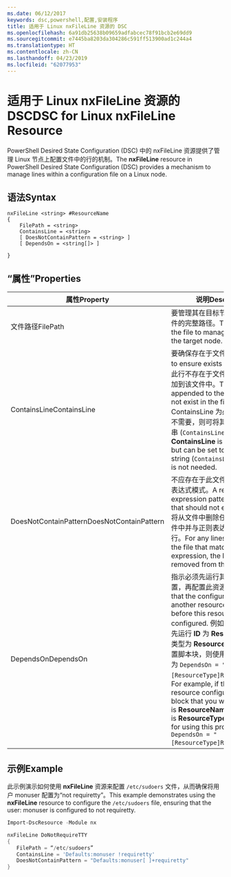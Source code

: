 ```yaml
---
ms.date: 06/12/2017
keywords: dsc,powershell,配置,安装程序
title: 适用于 Linux nxFileLine 资源的 DSC
ms.openlocfilehash: 6a91db25638b09659adfabcec78f91bcb2e69dd9
ms.sourcegitcommit: e7445ba8203da304286c591ff513900ad1c244a4
ms.translationtype: HT
ms.contentlocale: zh-CN
ms.lasthandoff: 04/23/2019
ms.locfileid: "62077953"
---
```

# <a name="dsc-for-linux-nxfileline-resource"></a><span data-ttu-id="ae018-103">适用于 Linux nxFileLine 资源的 DSC</span><span class="sxs-lookup"><span data-stu-id="ae018-103">DSC for Linux nxFileLine Resource</span></span>

<span data-ttu-id="ae018-104">PowerShell Desired State Configuration (DSC) 中的 nxFileLine 资源提供了管理 Linux 节点上配置文件中的行的机制。</span><span class="sxs-lookup"><span data-stu-id="ae018-104">The **nxFileLine** resource in PowerShell Desired State Configuration (DSC) provides a mechanism to manage lines within a configuration file on a Linux node.</span></span>

## <a name="syntax"></a><span data-ttu-id="ae018-105">语法</span><span class="sxs-lookup"><span data-stu-id="ae018-105">Syntax</span></span>

```
nxFileLine <string> #ResourceName
{
    FilePath = <string>
    ContainsLine = <string>
    [ DoesNotContainPattern = <string> ]
    [ DependsOn = <string[]> ]

}
```

## <a name="properties"></a><span data-ttu-id="ae018-106">“属性”</span><span class="sxs-lookup"><span data-stu-id="ae018-106">Properties</span></span>

|  <span data-ttu-id="ae018-107">属性</span><span class="sxs-lookup"><span data-stu-id="ae018-107">Property</span></span> |  <span data-ttu-id="ae018-108">说明</span><span class="sxs-lookup"><span data-stu-id="ae018-108">Description</span></span> |
|---|---|
| <span data-ttu-id="ae018-109">文件路径</span><span class="sxs-lookup"><span data-stu-id="ae018-109">FilePath</span></span>| <span data-ttu-id="ae018-110">要管理其在目标节点上的行的文件的完整路径。</span><span class="sxs-lookup"><span data-stu-id="ae018-110">The full path to the file to manage lines in on the target node.</span></span>|
| <span data-ttu-id="ae018-111">ContainsLine</span><span class="sxs-lookup"><span data-stu-id="ae018-111">ContainsLine</span></span>| <span data-ttu-id="ae018-112">要确保存在于文件中的行。</span><span class="sxs-lookup"><span data-stu-id="ae018-112">A line to ensure exists in the file.</span></span> <span data-ttu-id="ae018-113">如果此行不存在于文件中，则将其追加到该文件中。</span><span class="sxs-lookup"><span data-stu-id="ae018-113">This line will be appended to the file if it does not exist in the file.</span></span> <span data-ttu-id="ae018-114">ContainsLine 为必填项，但是如不需要，则可将其设置为空字符串 (`ContainsLine = ""`)。</span><span class="sxs-lookup"><span data-stu-id="ae018-114">**ContainsLine** is mandatory, but can be set to an empty string (`ContainsLine = ""`) if it is not needed.</span></span>|
| <span data-ttu-id="ae018-115">DoesNotContainPattern</span><span class="sxs-lookup"><span data-stu-id="ae018-115">DoesNotContainPattern</span></span>| <span data-ttu-id="ae018-116">不应存在于此文件中的行的正则表达式模式。</span><span class="sxs-lookup"><span data-stu-id="ae018-116">A regular expression pattern for lines that should not exist in the file.</span></span> <span data-ttu-id="ae018-117">将从文件中删除任何存在于此文件中并与正则表达式相匹配的行。</span><span class="sxs-lookup"><span data-stu-id="ae018-117">For any lines that exist in the file that match this regular expression, the line will be removed from the file.</span></span>|
| <span data-ttu-id="ae018-118">DependsOn</span><span class="sxs-lookup"><span data-stu-id="ae018-118">DependsOn</span></span> | <span data-ttu-id="ae018-119">指示必须先运行其他资源的配置，再配置此资源。</span><span class="sxs-lookup"><span data-stu-id="ae018-119">Indicates that the configuration of another resource must run before this resource is configured.</span></span> <span data-ttu-id="ae018-120">例如，如果你想要首先运行 **ID** 为 **ResourceName**、类型为 **ResourceType** 的资源配置脚本块，则使用此属性的语法为 `DependsOn = "[ResourceType]ResourceName"`。</span><span class="sxs-lookup"><span data-stu-id="ae018-120">For example, if the **ID** of the resource configuration script block that you want to run first is **ResourceName** and its type is **ResourceType**, the syntax for using this property is `DependsOn = "[ResourceType]ResourceName"`.</span></span>|

## <a name="example"></a><span data-ttu-id="ae018-121">示例</span><span class="sxs-lookup"><span data-stu-id="ae018-121">Example</span></span>

<span data-ttu-id="ae018-122">此示例演示如何使用 **nxFileLine** 资源来配置 `/etc/sudoers` 文件，从而确保将用户 monuser 配置为“not requiretty”。</span><span class="sxs-lookup"><span data-stu-id="ae018-122">This example demonstrates using the **nxFileLine** resource to configure the `/etc/sudoers` file, ensuring that the user: monuser is configured to not requiretty.</span></span>

```powershell
Import-DscResource -Module nx

nxFileLine DoNotRequireTTY
{
   FilePath = “/etc/sudoers”
   ContainsLine = 'Defaults:monuser !requiretty'
   DoesNotContainPattern = "Defaults:monuser[ ]+requiretty"
}
```